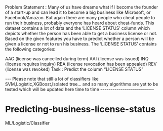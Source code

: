 Problem Statement : Many of us have dreams what if I become the founder of a start-up and can lead it to become a big business like Microsoft, or Facebook/Amazon. But again there are many people who cheat people to run their business, probably everyone has heard about cheat-funds. This dataset contains a lot of data and the ‘LICENSE STATUS’ column which depicts whether the person has been able to get a business license or not. Based on the given features you have to predict whether a person will be given a license or not to run his business. The ‘LICENSE STATUS’ contains the following categories:

AAC (license was cancelled during term)
AAI (license was issued)
INQ (license requires inquiry)
REA (license revocation has been appealed)
REV (license was revoked) 
Task : Predict the column “LICENSE STATUS” 


 --- Please note that still a lot of classifiers like SVM,Logistic,XGBoost,Isolated tree... and so many algorithms
are yet to be tested which will be updated here time to time   ---------------------------
# Predicting-business-license-status
ML/Logistic/Classifier
